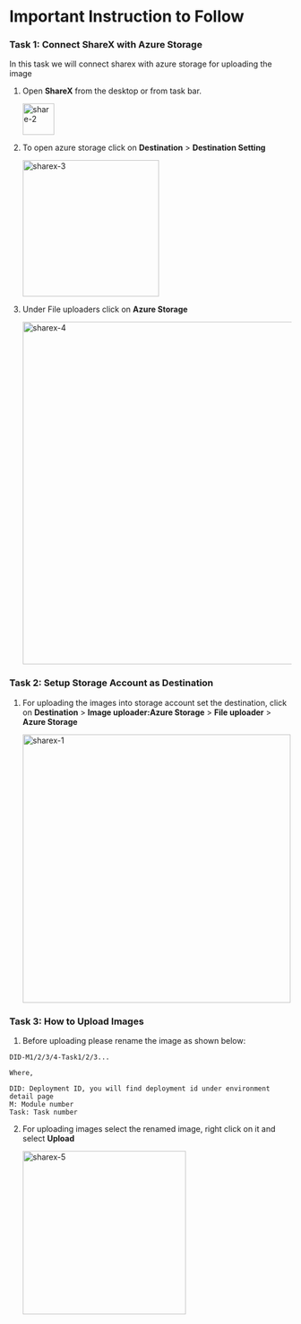 # **Important Instruction to Follow**


### Task 1: **Connect ShareX with Azure Storage**


In this task we will connect sharex with azure storage for uploading the image

1. Open **ShareX** from the desktop or from task bar.

   <img width="56" alt="share-2" src="https://user-images.githubusercontent.com/55728764/149540053-e24675d9-4ad4-4a91-8898-b6205e1e7e5f.png">

2. To open azure storage click on **Destination** > **Destination Setting** 

     <img width="243" alt="sharex-3" src="https://user-images.githubusercontent.com/55728764/149541629-cf6f7eca-e328-40e2-a5d8-cf5c8ca40f45.png">
     
3. Under File uploaders click on **Azure Storage** 
  
   <img width="610" alt="sharex-4" src="https://user-images.githubusercontent.com/55728764/149543517-7210d209-b8ff-4447-90f5-3f3c93c09d9f.png">


### Task 2: **Setup Storage Account as Destination**


1. For uploading the images into storage account set the destination, click on **Destination** > **Image uploader:Azure Storage** > **File uploader** > **Azure Storage**

   <img width="478" alt="sharex-1" src="https://user-images.githubusercontent.com/55728764/149538468-d152b3bb-733b-4133-bee0-42c49853cf51.png">


### Task 3: **How to Upload Images**


1. Before uploading please rename the image as shown below:

```
DID-M1/2/3/4-Task1/2/3...

Where,

DID: Deployment ID, you will find deployment id under environment detail page
M: Module number
Task: Task number

```

2. For uploading images select the renamed image, right click on it and select **Upload**

   <img width="291" alt="sharex-5" src="https://user-images.githubusercontent.com/55728764/149550505-b371fc9f-3647-4ca9-a0a1-208021de33b8.png">
